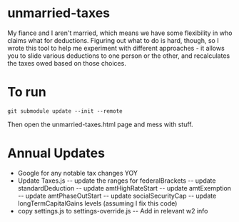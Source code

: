 unmarried-taxes
===============

My fiance and I aren't married, which means we have some flexibility in who claims what for deductions.  Figuring out what to do is hard, though, so I wrote this tool to help me experiment with different approaches - it allows you to slide various deductions to one person or the other, and recalculates the taxes owed based on those choices.

To run
======

```
git submodule update --init --remote
```

Then open the unmarried-taxes.html page and mess with stuff.

Annual Updates
==============

- Google for any notable tax changes YOY
- Update Taxes.js
-- update the ranges for federalBrackets
-- update standardDeduction
-- update amtHighRateStart
-- update amtExemption
-- update amtPhaseOutStart
-- update socialSecurityCap
-- update longTermCapitalGains levels (assuming I fix this code)
- copy settings.js to settings-override.js
-- Add in relevant w2 info